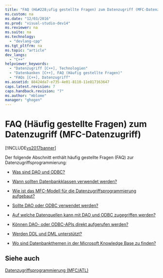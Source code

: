 ```yaml
---
title: "FAQ (H&#228;ufig gestellte Fragen) zum Datenzugriff (MFC-Datenzugriff)"
ms.custom: na
ms.date: "12/03/2016"
ms.prod: "visual-studio-dev14"
ms.reviewer: na
ms.suite: na
ms.technology: 
  - "devlang-cpp"
ms.tgt_pltfrm: na
ms.topic: "article"
dev_langs: 
  - "C++"
helpviewer_keywords: 
  - "Datenzugriff [C++], Technologien"
  - "Datenbanken [C++], FAQ (Häufig gestellte Fragen)"
  - "FAQs [C++], Datenzugriff"
ms.assetid: 88424da7-e735-4e01-8110-11e817163647
caps.latest.revision: 7
caps.handback.revision: "7"
ms.author: "mblome"
manager: "ghogen"
---
```

# FAQ (H&#228;ufig gestellte Fragen) zum Datenzugriff (MFC-Datenzugriff)
[!INCLUDE[vs2017banner](../assembler/inline/includes/vs2017banner.md)]

Der folgende Abschnitt enthält häufig gestellte Fragen \(FAQ\) zur Datenzugriffsprogrammierung:  
  
-   [Was sind DAO und ODBC?](../data/what-are-dao-and-odbc-q.md)  
  
-   [Wann sollten Datenbankklassen verwendet werden?](../data/when-should-i-use-the-database-classes-q.md)  
  
-   [Wie ist das MFC\-Modell für die Datenzugriffsprogrammierung aufgebaut?](../data/what-is-the-mfc-database-programming-model-q.md)  
  
-   [Sollte DAO oder ODBC verwendet werden?](../data/should-i-use-dao-or-odbc-q.md)  
  
-   [Auf welche Datenquellen kann mit DAO und ODBC zugegriffen werden?](../data/what-data-sources-can-i-access-with-dao-and-odbc-q.md)  
  
-   [Können DAO\- oder ODBC\-APIs direkt aufgerufen werden?](../data/can-i-call-dao-or-odbc-directly-q.md)  
  
-   [Werden DDL und DML unterstützt?](../data/are-ddl-and-dml-supported-q.md)  
  
-   [Wo sind Datenbankthemen in der Microsoft Knowledge Base zu finden?](../data/where-can-i-find-microsoft-knowledge-base-articles-on-database-topics-q.md)  
  
## Siehe auch  
 [Datenzugriffsprogrammierung \(MFC\/ATL\)](../data/data-access-programming-mfc-atl.md)